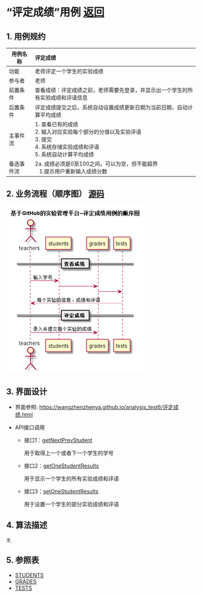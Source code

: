 ﻿<!-- markdownlint-disable MD033-->
<!-- 禁止MD033类型的警告 https://www.npmjs.com/package/markdownlint -->

# “评定成绩”用例 [返回](../README.md)
## 1. 用例规约

|用例名称|评定成绩|
|-------|:-------------|
|功能|老师评定一个学生的实验成绩|
|参与者|老师|
|前置条件|查看成绩：评定成绩之前，老师需要先登录，并显示出一个学生的所有实验成绩和评语信息|
|后置条件| 评定成绩提交之后，系统自动设置成绩更新日期为当前日期，自动计算平均成绩|
|主事件流| 1. 查看已有的成绩 <br/> 2. 输入对应实验每个部分的分值以及实验评语  <br/> 3. 提交  <br/> 4. 系统存储实验成绩和评语<br/> 5. 系统自动计算平均成绩|
|备选事件流|2a. 成绩必须是0至100之间，可以为空，但不能超界 <br/>&nbsp;&nbsp; 1.提示用户重新输入成绩分数|


## 2. 业务流程（顺序图） [源码](../src/sequence评定成绩.puml)
![sequence1](../图片/sequence评定成绩.png) 

## 3. 界面设计
- 界面参照: https://wangzhenzhenya.github.io/analysis_test6/评定成绩.html

- API接口调用

    - 接口1：[getNextPrevStudent](../接口/getNextPrevStudent.md)
        
        用于取得上一个或者下一个学生的学号
        
    - 接口2：[getOneStudentResults](../接口/getOneStudentResults.md)
        
        用于显示一个学生的所有实验成绩和评语
         
    - 接口3：[setOneStudentResults](../接口/setOneStudentResults.md)
    
        用于设置一个学生的部分实验成绩和评语
    
## 4. 算法描述
    无
    
## 5. 参照表

- [STUDENTS](../数据库设计.md/#STUDENTS)
- [GRADES](../数据库设计.md/#GRADES)
- [TESTS](../数据库设计.md/#TESTS)



